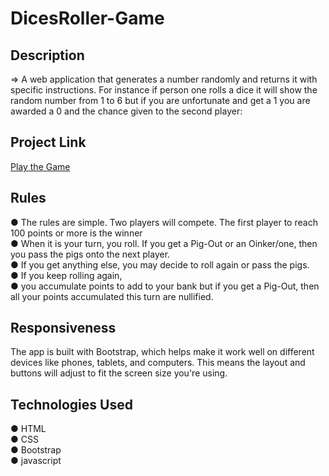 # DicesRoller-Game
## Description
=> A web application that generates a number randomly and returns it with specific instructions. For instance if person one rolls a dice it will show the random number from 1 to 6 but if you are unfortunate and get a 1 you are awarded a 0 and the chance given to the second player:

## Project Link
[Play the Game]( https://priyanshucoder007.github.io/DicesRoller-Game/)

## Rules
● The rules are simple. Two players will compete. The first player to reach 100 points or more is the winner<br>
● When it is your turn, you roll. If you get a Pig-Out or an Oinker/one, then you pass the pigs onto the next player.<br>
● If you get anything else, you may decide to roll again or pass the pigs.<br>
● If you keep rolling again,<br>
● you accumulate points to add to your bank but if you get a Pig-Out, then all your points accumulated this turn are nullified.

## Responsiveness

The app is built with Bootstrap, which helps make it work well on different devices like phones, tablets, and computers. This means the layout and buttons will adjust to fit the screen size you're using.

## Technologies Used
● HTML<br>
● CSS<br>
● Bootstrap<br>
● javascript<br>
